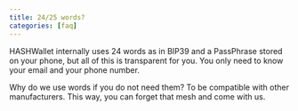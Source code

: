 ```yaml
---
title: 24/25 words?
categories: [faq]
---
```


HASHWallet internally uses 24 words as in BIP39 and a PassPhrase stored on your phone, but all of this is transparent for you. You only need to know your email and your phone number.

Why do we use words if you do not need them? To be compatible with other manufacturers. This way, you can forget that mesh and come with us.
